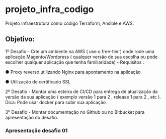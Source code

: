 # projeto_infra_codigo
Projeto Infraestrutura como código Terraform, Ansible e AWS.
## Objetivo:
1º Desafio - Crie um ambiente na AWS ( use o free-tier ) onde rode uma aplicação Magento/Wordpress (
qualquer versão de sua escolha ou pode escolher qualquer aplicação que tenha
familiaridade) - Requisitos :

● Proxy reverso utilizando Nginx para apontamento na aplicação

● Utilização de certificado SSL

2º Desafio - Montar uma esteira de CI/CD para entrega de atualização da versão da sua aplicação (
exemplo versão 1 para 2 , release 1 para 2 , etc ).
Dica: Pode usar docker para subir sua aplicação

3º Desafio -  Montar documentação no Github ou no Bitbucket para apresentação do desafio.

### Apresentação desafio 01
